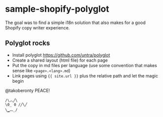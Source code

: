 # sample-shopify-polyglot

The goal was to find a simple i18n solution that also makes for a good Shopify copy writer experience.

## Polyglot rocks

* Install polyglot https://github.com/untra/polyglot
* Create a shared layout (html file) for each page
* Put the copy in md files per language (use some convention that makes sense like `<page>.<lang>.md`)
* Link pages using `{{ site.url }}` plus the relative path and let the magic begin

@takoberonty PEACE!

```
/\︿╱\
\0_ 0 /╱\╱
\▁︹_/
```
